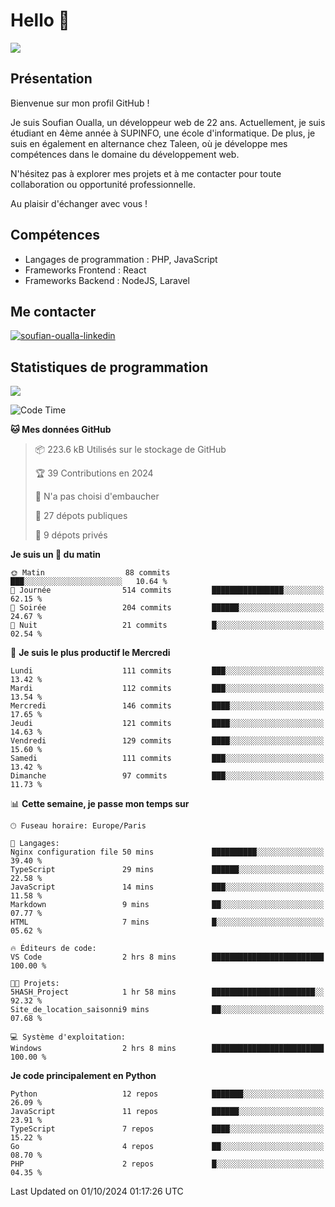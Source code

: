 # Hello 👋

![](https://komarev.com/ghpvc/?username=OSoufian&color=1a1b27)

## Présentation

Bienvenue sur mon profil GitHub !

Je suis Soufian Oualla, un développeur web de 22 ans. Actuellement, je suis étudiant en 4ème année à SUPINFO, une école d'informatique. De plus, je suis en également en alternance chez Taleen, où je développe mes compétences dans le domaine du développement web.

N'hésitez pas à explorer mes projets et à me contacter pour toute collaboration ou opportunité professionnelle.

Au plaisir d'échanger avec vous !

## Compétences

- Langages de programmation : PHP, JavaScript
- Frameworks Frontend : React
- Frameworks Backend : NodeJS, Laravel

## Me contacter

<p>
<a href="https://www.linkedin.com/in/soufian-oualla/" target="_blank"><img align="center" src="https://img.shields.io/badge/-LinkedIn-0077B5?style=for-the-badge&logo=Linkedin&logoColor=white" alt="soufian-oualla-linkedin"/></a>

## Statistiques de programmation

<a href="https://github-readme-stats.vercel.app/api/top-langs/?username=OSoufian&layout=compact">
  <img align="center" src="https://github-readme-stats.vercel.app/api/top-langs/?username=OSoufian&layout=compact"/>
</a>

<br />

<!--START_SECTION:waka-->
![Code Time](http://img.shields.io/badge/Code%20Time-214%20hrs%2038%20mins-blue)

**🐱 Mes données GitHub** 

> 📦 223.6 kB Utilisés sur le stockage de GitHub 
 > 
> 🏆 39 Contributions en 2024
 > 
> 🚫 N'a pas choisi d'embaucher
 > 
> 📜 27 dépots publiques 
 > 
> 🔑 9 dépots privés 
 > 
**Je suis un 🐤 du matin** 

```text
🌞 Matin                  88 commits          ███░░░░░░░░░░░░░░░░░░░░░░   10.64 % 
🌆 Journée                514 commits         ████████████████░░░░░░░░░   62.15 % 
🌃 Soirée                 204 commits         ██████░░░░░░░░░░░░░░░░░░░   24.67 % 
🌙 Nuit                   21 commits          █░░░░░░░░░░░░░░░░░░░░░░░░   02.54 % 
```
📅 **Je suis le plus productif le Mercredi** 

```text
Lundi                    111 commits         ███░░░░░░░░░░░░░░░░░░░░░░   13.42 % 
Mardi                    112 commits         ███░░░░░░░░░░░░░░░░░░░░░░   13.54 % 
Mercredi                 146 commits         ████░░░░░░░░░░░░░░░░░░░░░   17.65 % 
Jeudi                    121 commits         ████░░░░░░░░░░░░░░░░░░░░░   14.63 % 
Vendredi                 129 commits         ████░░░░░░░░░░░░░░░░░░░░░   15.60 % 
Samedi                   111 commits         ███░░░░░░░░░░░░░░░░░░░░░░   13.42 % 
Dimanche                 97 commits          ███░░░░░░░░░░░░░░░░░░░░░░   11.73 % 
```


📊 **Cette semaine, je passe mon temps sur** 

```text
🕑︎ Fuseau horaire: Europe/Paris

💬 Langages: 
Nginx configuration file 50 mins             ██████████░░░░░░░░░░░░░░░   39.40 % 
TypeScript               29 mins             ██████░░░░░░░░░░░░░░░░░░░   22.58 % 
JavaScript               14 mins             ███░░░░░░░░░░░░░░░░░░░░░░   11.58 % 
Markdown                 9 mins              ██░░░░░░░░░░░░░░░░░░░░░░░   07.77 % 
HTML                     7 mins              █░░░░░░░░░░░░░░░░░░░░░░░░   05.62 % 

🔥 Éditeurs de code: 
VS Code                  2 hrs 8 mins        █████████████████████████   100.00 % 

🐱‍💻 Projets: 
5HASH_Project            1 hr 58 mins        ███████████████████████░░   92.32 % 
Site_de_location_saisonni9 mins              ██░░░░░░░░░░░░░░░░░░░░░░░   07.68 % 

💻 Système d'exploitation: 
Windows                  2 hrs 8 mins        █████████████████████████   100.00 % 
```

**Je code principalement en Python** 

```text
Python                   12 repos            ███████░░░░░░░░░░░░░░░░░░   26.09 % 
JavaScript               11 repos            ██████░░░░░░░░░░░░░░░░░░░   23.91 % 
TypeScript               7 repos             ████░░░░░░░░░░░░░░░░░░░░░   15.22 % 
Go                       4 repos             ██░░░░░░░░░░░░░░░░░░░░░░░   08.70 % 
PHP                      2 repos             █░░░░░░░░░░░░░░░░░░░░░░░░   04.35 % 
```




 Last Updated on 01/10/2024 01:17:26 UTC
<!--END_SECTION:waka-->
